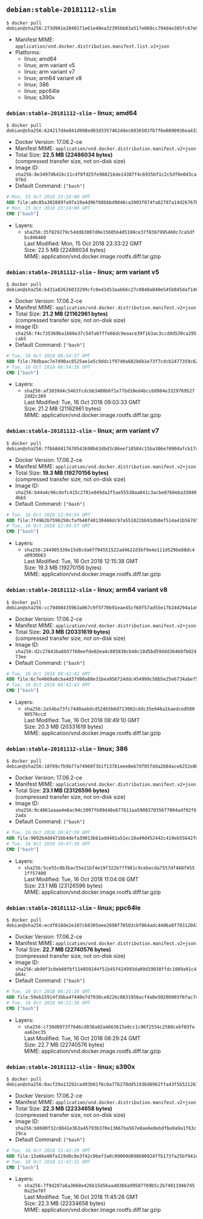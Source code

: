 ## `debian:stable-20181112-slim`

```console
$ docker pull debian@sha256:273d901e2840171e61e40ea32395bb83a517e068cc794d4e385fc67e04fab826
```

-	Manifest MIME: `application/vnd.docker.distribution.manifest.list.v2+json`
-	Platforms:
	-	linux; amd64
	-	linux; arm variant v5
	-	linux; arm variant v7
	-	linux; arm64 variant v8
	-	linux; 386
	-	linux; ppc64le
	-	linux; s390x

### `debian:stable-20181112-slim` - linux; amd64

```console
$ docker pull debian@sha256:624217d4e841d998ed03d3357462d4ec6036503fb7f6e0890936ea432d45f302
```

-	Docker Version: 17.06.2-ce
-	Manifest MIME: `application/vnd.docker.distribution.manifest.v2+json`
-	Total Size: **22.5 MB (22486034 bytes)**  
	(compressed transfer size, not on-disk size)
-	Image ID: `sha256:8e3497d6416c11c4f0fd25fe988216de14387f4c6935bf1c2c5df0e0d3ca97bd`
-	Default Command: `["bash"]`

```dockerfile
# Mon, 15 Oct 2018 23:24:00 GMT
ADD file:a0c85a3028897a97a19a4d96f68bbbd9046ca3903f874fa62787a14d26767b0b in / 
# Mon, 15 Oct 2018 23:24:00 GMT
CMD ["bash"]
```

-	Layers:
	-	`sha256:35f829279c54dd63007d0e15605b4d5198ce37f8387995460c7ca5dfbcd46460`  
		Last Modified: Mon, 15 Oct 2018 23:33:22 GMT  
		Size: 22.5 MB (22486034 bytes)  
		MIME: application/vnd.docker.image.rootfs.diff.tar.gzip

### `debian:stable-20181112-slim` - linux; arm variant v5

```console
$ docker pull debian@sha256:b431a82626033299cfc0e41453aab66c27c0840a040e545b845daf1468bb5e69
```

-	Docker Version: 17.06.2-ce
-	Manifest MIME: `application/vnd.docker.distribution.manifest.v2+json`
-	Total Size: **21.2 MB (21162961 bytes)**  
	(compressed transfer size, not on-disk size)
-	Image ID: `sha256:f4c735369ba1b66e37c54fa6fffe66dc9eaace39f1b3ac3ccddd530ca295cab5`
-	Default Command: `["bash"]`

```dockerfile
# Tue, 16 Oct 2018 08:54:37 GMT
ADD file:70dbaac7e7d90ac8525ae1e5c9ddc1f9740a682b6b1e73f7cdcb2477359c6280 in / 
# Tue, 16 Oct 2018 08:54:38 GMT
CMD ["bash"]
```

-	Layers:
	-	`sha256:af3039d4c5463fcdcbb3480b6f1e77bd10ed4bcc68984e33297695272dd2c389`  
		Last Modified: Tue, 16 Oct 2018 09:03:33 GMT  
		Size: 21.2 MB (21162961 bytes)  
		MIME: application/vnd.docker.image.rootfs.diff.tar.gzip

### `debian:stable-20181112-slim` - linux; arm variant v7

```console
$ docker pull debian@sha256:7fbb8d417670543b98b63dbd3c86eef18584c15ba306e7890dafcb17ad3f5aa8
```

-	Docker Version: 17.06.2-ce
-	Manifest MIME: `application/vnd.docker.distribution.manifest.v2+json`
-	Total Size: **19.3 MB (19270156 bytes)**  
	(compressed transfer size, not on-disk size)
-	Image ID: `sha256:b44a4c96cdefc415c2781e049da2f5ae55538aa041c3acbe0760eba330404bb5`
-	Default Command: `["bash"]`

```dockerfile
# Tue, 16 Oct 2018 12:04:54 GMT
ADD file:7f4962b7596250cfafb48f40130468dc97a551022bb91db8ef514a41b5676516 in / 
# Tue, 16 Oct 2018 12:04:57 GMT
CMD ["bash"]
```

-	Layers:
	-	`sha256:244905339e15d8cda6ff04551522ad4622d3bf9e4e111d529be88dc4a0930b63`  
		Last Modified: Tue, 16 Oct 2018 12:15:38 GMT  
		Size: 19.3 MB (19270156 bytes)  
		MIME: application/vnd.docker.image.rootfs.diff.tar.gzip

### `debian:stable-20181112-slim` - linux; arm64 variant v8

```console
$ docker pull debian@sha256:cc79408435963a067c9f5f70b91eae45cf60f57ad55e17b24d294a1a95a884c9
```

-	Docker Version: 17.06.2-ce
-	Manifest MIME: `application/vnd.docker.distribution.manifest.v2+json`
-	Total Size: **20.3 MB (20331619 bytes)**  
	(compressed transfer size, not on-disk size)
-	Image ID: `sha256:d2c27643ba6b57f60eefde02ea4c885830cb48c18d5bd59ddd36460fb02473ee`
-	Default Command: `["bash"]`

```dockerfile
# Tue, 16 Oct 2018 08:42:42 GMT
ADD file:6c7e4669a8cba4d37d80a88e31bea956724ddc454999c58b5e25e6734abef516 in / 
# Tue, 16 Oct 2018 08:42:43 GMT
CMD ["bash"]
```

-	Layers:
	-	`sha256:2a54ba73fc7440aabdcd524b5b6d713002cddc35e946a1baedced58090576ccd`  
		Last Modified: Tue, 16 Oct 2018 08:49:10 GMT  
		Size: 20.3 MB (20331619 bytes)  
		MIME: application/vnd.docker.image.rootfs.diff.tar.gzip

### `debian:stable-20181112-slim` - linux; 386

```console
$ docker pull debian@sha256:18f69cfb9b77a74960f3b1f13781eee8eb7df05fdda2b84ace6252e80a7ec399
```

-	Docker Version: 17.06.2-ce
-	Manifest MIME: `application/vnd.docker.distribution.manifest.v2+json`
-	Total Size: **23.1 MB (23126596 bytes)**  
	(compressed transfer size, not on-disk size)
-	Image ID: `sha256:0c4861aaaa4e6ac94c2097fb99d48e677611aa5900370356f7004adf92f62ada`
-	Default Command: `["bash"]`

```dockerfile
# Tue, 16 Oct 2018 10:47:39 GMT
ADD file:9092b4dd471bb4defa39013b61add481a51ec10a49d452442c419eb55642fdfc in / 
# Tue, 16 Oct 2018 10:47:39 GMT
CMD ["bash"]
```

-	Layers:
	-	`sha256:5ce55c0b3bac55e21bf4e19f322b77f981c9cebecda7557df468f4551ff57400`  
		Last Modified: Tue, 16 Oct 2018 11:04:08 GMT  
		Size: 23.1 MB (23126596 bytes)  
		MIME: application/vnd.docker.image.rootfs.diff.tar.gzip

### `debian:stable-20181112-slim` - linux; ppc64le

```console
$ docker pull debian@sha256:ecdf818de2e107cb8305eee2698f70503cbf064adc4406a0f7831204388108bc
```

-	Docker Version: 17.06.2-ce
-	Manifest MIME: `application/vnd.docker.distribution.manifest.v2+json`
-	Total Size: **22.7 MB (22740576 bytes)**  
	(compressed transfer size, not on-disk size)
-	Image ID: `sha256:ab90f3c0eb60fbf114059244f51b45f424993da09d19038ffdc1089a91c4664c`
-	Default Command: `["bash"]`

```dockerfile
# Tue, 16 Oct 2018 08:21:36 GMT
ADD file:59eb15914f3bba47440e7d7938ce8226c0831956acf4a0e50286003f6fac7cf3 in / 
# Tue, 16 Oct 2018 08:21:38 GMT
CMD ["bash"]
```

-	Layers:
	-	`sha256:c730d0973f7646cd038a92a4663615e0cc1c96f2554c2580cebf03feaa62ec35`  
		Last Modified: Tue, 16 Oct 2018 08:29:24 GMT  
		Size: 22.7 MB (22740576 bytes)  
		MIME: application/vnd.docker.image.rootfs.diff.tar.gzip

### `debian:stable-20181112-slim` - linux; s390x

```console
$ docker pull debian@sha256:0acf29a13292cad93b01f6c0a77b270dd51936d8962ffa43f5b5212672525a81
```

-	Docker Version: 17.06.2-ce
-	Manifest MIME: `application/vnd.docker.distribution.manifest.v2+json`
-	Total Size: **22.3 MB (22334658 bytes)**  
	(compressed transfer size, not on-disk size)
-	Image ID: `sha256:b8600f32c8841e363a45793b370e13667ba567e8ae6e0ebdfba9a9a1f63c29ca`
-	Default Command: `["bash"]`

```dockerfile
# Tue, 16 Oct 2018 11:42:29 GMT
ADD file:13a66e08fa119d0c0e3f42c9bef3a0c99009d898600924ffb173fa25bf941edd in / 
# Tue, 16 Oct 2018 11:42:31 GMT
CMD ["bash"]
```

-	Layers:
	-	`sha256:7f9d287a6a3668e426b15d56aa40366a99507769b5c2b7401194b7450a25e78f`  
		Last Modified: Tue, 16 Oct 2018 11:45:26 GMT  
		Size: 22.3 MB (22334658 bytes)  
		MIME: application/vnd.docker.image.rootfs.diff.tar.gzip
